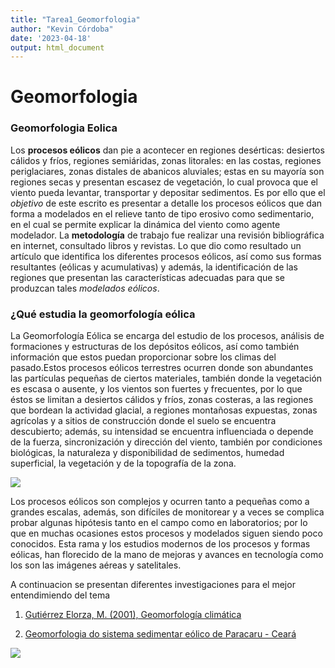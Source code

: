 ```yaml
---
title: "Tarea1_Geomorfologia"
author: "Kevin Córdoba"
date: '2023-04-18'
output: html_document
---
```


# **Geomorfologia**
### **Geomorfologia Eolica**

Los **procesos eólicos** dan pie a acontecer en regiones desérticas: desiertos cálidos y fríos, regiones semiáridas,  zonas litorales: en las costas, regiones periglaciares, zonas distales de abanicos aluviales; estas en su mayoría son regiones secas y presentan escasez de vegetación, lo cual provoca que el viento pueda levantar, transportar y depositar sedimentos.  Es por ello que el *objetivo* de este escrito es presentar a detalle los procesos eólicos que dan forma a modelados en el relieve tanto de tipo erosivo como sedimentario, en el cual se permite explicar la dinámica del viento como agente modelador. La **metodología** de trabajo fue realizar una revisión bibliográfica en internet, consultado libros y revistas. Lo que dio como resultado un artículo que identifica los diferentes procesos eólicos, así como sus formas resultantes (eólicas y acumulativas) y además, la identificación de las regiones que presentan las características adecuadas para que se produzcan tales *modelados eólicos*.


### **¿Qué estudia la geomorfología eólica**

La Geomorfología Eólica se encarga del estudio de los procesos, análisis de formaciones y estructuras de los depósitos eólicos, así como también información que estos puedan proporcionar sobre los climas del pasado.Estos procesos eólicos terrestres ocurren donde son abundantes las partículas pequeñas de ciertos materiales, también donde la vegetación es escasa o ausente, y los vientos son fuertes y frecuentes, por lo que éstos se limitan a desiertos cálidos y fríos, zonas costeras, a las regiones que bordean la actividad glacial, a regiones montañosas expuestas, zonas agrícolas y a sitios de construcción donde el suelo se encuentra descubierto; además, su intensidad se encuentra influenciada o depende de la fuerza, sincronización y dirección del viento, también por condiciones biológicas, la naturaleza y disponibilidad de sedimentos, humedad superficial, la vegetación y de la topografía de la zona. 

![](http://3.bp.blogspot.com/-QXisQdSaGrc/Ubc9hl8DhII/AAAAAAAAA4I/9txDDZYyTGM/s320/dinamica+eolica.jpg)

Los procesos eólicos son complejos y ocurren tanto a pequeñas como a grandes escalas, además, son difíciles de monitorear y a veces se complica probar algunas hipótesis tanto en el campo como en laboratorios; por lo que en muchas ocasiones estos procesos y modelados siguen siendo poco conocidos. Esta rama y los estudios modernos de los procesos y formas eólicas, han florecido de la mano de mejoras y avances en tecnología como los son las imágenes aéreas y satelitales.

A continuacion se presentan diferentes investigaciones para el mejor entendimiendo del tema 

1. [Gutiérrez Elorza, M. (2001), Geomorfología climática](https://www.scielo.org.mx/scielo.php?script=sci_arttext&pid=S0188-46112002000100011)

2. [Geomorfologia do sistema sedimentar eólico de Paracaru - Ceará](https://pantheon.ufrj.br/handle/11422/7549)

![](C:\Users\User\Downloads\Geomorfoeolica.jpg)


